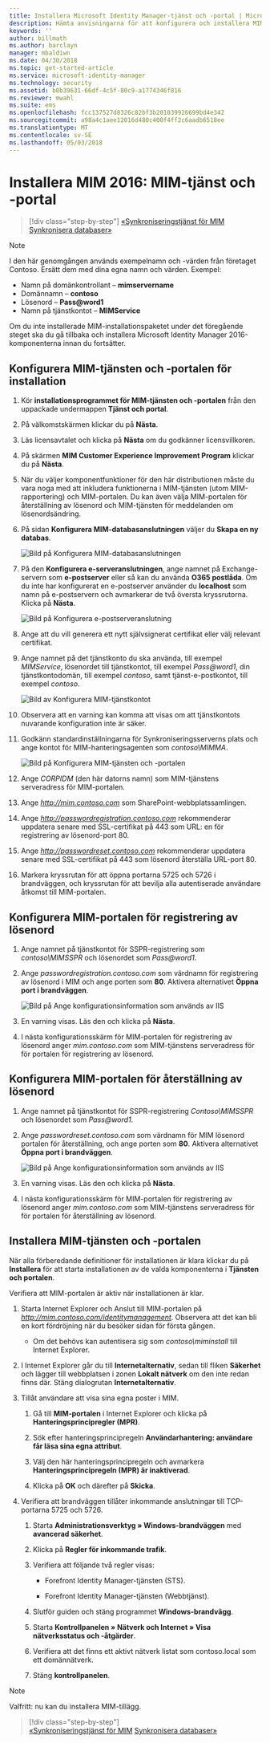 ```yaml
---
title: Installera Microsoft Identity Manager-tjänst och -portal | Microsoft Docs
description: Hämta anvisningarna för att konfigurera och installera MIM-tjänsten och -portalen för Microsoft Identity Manager 2016
keywords: ''
author: billmath
ms.author: barclayn
manager: mbaldiwn
ms.date: 04/30/2018
ms.topic: get-started-article
ms.service: microsoft-identity-manager
ms.technology: security
ms.assetid: b0b39631-66df-4c5f-80c9-a1774346f816
ms.reviewer: mwahl
ms.suite: ems
ms.openlocfilehash: fcc137527d8326c82bf3b201039926699bd4e342
ms.sourcegitcommit: a98a4c1aee12016d480c400f4ff2c6aadb6518ee
ms.translationtype: MT
ms.contentlocale: sv-SE
ms.lasthandoff: 05/03/2018
---
```

# <a name="install-mim-2016-mim-service-and-portal"></a>Installera MIM 2016: MIM-tjänst och -portal

>[!div class="step-by-step"]
[«Synkroniseringstjänst för MIM](install-mim-sync.md)
[Synkronisera databaser»](install-mim-sync-ad-service.md)

> [!NOTE]
> I den här genomgången används exempelnamn och -värden från företaget Contoso. Ersätt dem med dina egna namn och värden. Exempel:
> - Namn på domänkontrollant – **mimservername**
> - Domännamn – **contoso**
> - Lösenord – **Pass@word1**
> - Namn på tjänstkontot – **MIMService**

Om du inte installerade MIM-installationspaketet under det föregående steget ska du gå tillbaka och installera Microsoft Identity Manager 2016-komponenterna innan du fortsätter.


## <a name="configure-mim-service-and-portal-for-installation"></a>Konfigurera MIM-tjänsten och -portalen för installation

1. Kör **installationsprogrammet för MIM-tjänsten och -portalen** från den uppackade undermappen **Tjänst och portal**.

2. På välkomstskärmen klickar du på **Nästa**.

3. Läs licensavtalet och klicka på **Nästa** om du godkänner licensvillkoren.

4. På skärmen **MIM Customer Experience Improvement Program** klickar du på **Nästa**.

5. När du väljer komponentfunktioner för den här distributionen måste du vara noga med att inkludera funktionerna i MIM-tjänsten (utom MIM-rapportering) och MIM-portalen. Du kan även välja MIM-portalen för återställning av lösenord och MIM-tjänsten för meddelanden om lösenordsändring.

6. På sidan **Konfigurera MIM-databasanslutningen** väljer du **Skapa en ny databas**.

    ![Bild på Konfigurera MIM-databasanslutningen](media/install-mim-service-portal/MIM_Install10.png)

7. På den **Konfigurera e-serveranslutningen**, ange namnet på Exchange-servern som **e-postserver** eller så kan du använda **O365 postlåda**. Om du inte har konfigurerat en e-postserver använder du **localhost** som namn på e-postservern och avmarkerar de två översta kryssrutorna. Klicka på **Nästa**.

    ![Bild på Konfigurera e-postserveranslutning](media/install-mim-service-portal/MIM_Install11.png)

8. Ange att du vill generera ett nytt självsignerat certifikat eller välj relevant certifikat.

9. Ange namnet på det tjänstkonto du ska använda, till exempel *MIMService*, lösenordet till tjänstkontot, till exempel *Pass@word1*, din tjänstkontodomän, till exempel *contoso*, samt tjänst-e-postkontot, till exempel *contoso*.

    ![Bild av Konfigurera MIM-tjänstkontot](media/install-mim-service-portal/MIM_Install12.png)

10. Observera att en varning kan komma att visas om att tjänstkontots nuvarande konfiguration inte är säker.

11. Godkänn standardinställningarna för Synkroniseringsserverns plats och ange kontot för MIM-hanteringsagenten som *contoso\MIMMA*.

    ![Bild på Konfigurera MIM-tjänsten och -portalen](media/install-mim-service-portal/MIM_Install13.png)

12. Ange *CORPIDM* (den här datorns namn) som MIM-tjänstens serveradress för MIM-portalen.

13. Ange *http://mim.contoso.com* som SharePoint-webbplatssamlingen.

14. Ange *http://passwordregistration.contoso.com* rekommenderar uppdatera senare med SSL-certifikat på 443 som URL: en för registrering av lösenord-port 80.

15. Ange *http://passwordreset.contoso.com* rekommenderar uppdatera senare med SSL-certifikat på 443 som lösenord återställa URL-port 80.

16. Markera kryssrutan för att öppna portarna 5725 och 5726 i brandväggen, och kryssrutan för att bevilja alla autentiserade användare åtkomst till MIM-portalen.

## <a name="configure-mim-password-registration-portal"></a>Konfigurera MIM-portalen för registrering av lösenord

1.  Ange namnet på tjänstkontot för SSPR-registrering som *contoso\MIMSSPR* och lösenordet som *Pass@word1*.

2.  Ange *passwordregistration.contoso.com* som värdnamn för registrering av lösenord i MIM och ange porten som **80**. Aktivera alternativet **Öppna port i brandväggen**.

    ![Bild på Ange konfigurationsinformation som används av IIS](media/install-mim-service-portal/MIM_Install14.png)

3.  En varning visas. Läs den och klicka på **Nästa**.

4. I nästa konfigurationsskärm för MIM-portalen för registrering av lösenord anger *mim.contoso.com* som MIM-tjänstens serveradress för för portalen för registrering av lösenord.

## <a name="configure-mim-password-reset-portal"></a>Konfigurera MIM-portalen för återställning av lösenord

1.  Ange namnet på tjänstkontot för SSPR-registrering *Contoso\MIMSSPR* och lösenordet som *Pass@word1*.

2.  Ange *passwordreset.contoso.com* som värdnamn för MIM lösenord portalen för återställning, och ange porten som **80**. Aktivera alternativet **Öppna port i brandväggen**.

    ![Bild på Ange konfigurationsinformation som används av IIS](media/install-mim-service-portal/MIM_Install15.png)

3.  En varning visas. Läs den och klicka på **Nästa**.

4. I nästa konfigurationsskärm för MIM-portalen för registrering av lösenord anger *mim.contoso.com* som MIM-tjänstens serveradress för för portalen för återställning av lösenord.

## <a name="install-mim-service-and-portal"></a>Installera MIM-tjänsten och -portalen

När alla förberedande definitioner för installationen är klara klickar du på **Installera** för att starta installationen av de valda komponenterna i **Tjänsten och portalen**.

Verifiera att MIM-portalen är aktiv när installationen är klar.

1. Starta Internet Explorer och Anslut till MIM-portalen på *http://mim.contoso.com/identitymanagement*. Observera att det kan bli en kort fördröjning när du besöker sidan för första gången.

    - Om det behövs kan autentisera sig som *contoso\miminstall* till Internet Explorer.

2. I Internet Explorer går du till **Internetalternativ**, sedan till fliken **Säkerhet** och lägger till webbplatsen i zonen **Lokalt nätverk** om den inte redan finns där.  Stäng dialogrutan **Internetalternativ**.

3. Tillåt användare att visa sina egna poster i MIM.

    1.  Gå till **MIM-portalen** i Internet Explorer och klicka på **Hanteringsprincipregler (MPR)**.

    2.  Sök efter hanteringsprincipregeln **Användarhantering: användare får läsa sina egna attribut**.

    3.  Välj den här hanteringsprincipregeln och avmarkera **Hanteringsprincipregeln (MPR) är inaktiverad**.

    4.  Klicka på **OK** och därefter på **Skicka**.

4.  Verifiera att brandväggen tillåter inkommande anslutningar till TCP-portarna 5725 och 5726.

    1.  Starta **Administrationsverktyg » Windows-brandväggen** med **avancerad säkerhet**.

    2.  Klicka på **Regler för inkommande trafik**.

    3.  Verifiera att följande två regler visas:

        -   Forefront Identity Manager-tjänsten (STS).

        -   Forefront Identity Manager-tjänsten (Webbtjänst).

    4.  Slutför guiden och stäng programmet **Windows-brandvägg**.

    5.  Starta **Kontrollpanelen » Nätverk och Internet » Visa nätverksstatus och -åtgärder**.

    6.  Verifiera att det finns ett aktivt nätverk listat som contoso.local som ett domännätverk.

    7.  Stäng **kontrollpanelen**.

> [!NOTE]
> Valfritt: nu kan du installera MIM-tillägg.

>[!div class="step-by-step"]  
[«Synkroniseringstjänst för MIM](install-mim-sync.md)
[Synkronisera databaser»](install-mim-sync-ad-service.md)
